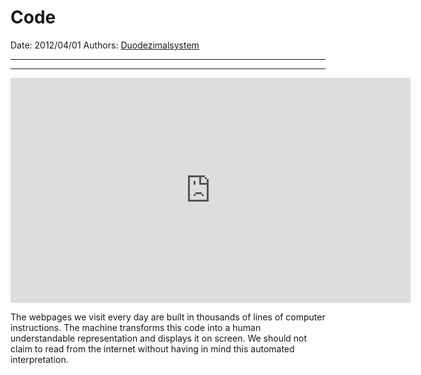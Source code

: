 # Code

Date: 2012/04/01
Authors: [Duodezimalsystem](http://duodezimal.me)

---
---

<iframe src="http://player.vimeo.com/video/40397640?title=0&amp;byline=0&amp;portrait=0&amp;badge=0&amp;color=c9ff23" width="640" height="360" frameborder="0" webkitAllowFullScreen mozallowfullscreen allowFullScreen></iframe>

The webpages we visit every day are built in thousands of lines of computer instructions. The machine transforms this code into a human understandable representation and displays it on screen. We should not claim to read from the internet without having in mind this automated interpretation.
